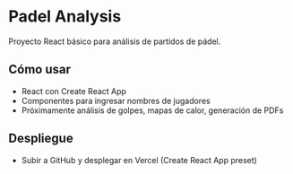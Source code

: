 # Padel Analysis

Proyecto React básico para análisis de partidos de pádel.

## Cómo usar

- React con Create React App
- Componentes para ingresar nombres de jugadores
- Próximamente análisis de golpes, mapas de calor, generación de PDFs

## Despliegue

- Subir a GitHub y desplegar en Vercel (Create React App preset)

